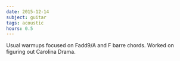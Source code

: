```yaml
---
date: 2015-12-14
subject: guitar
tags: acoustic
hours: 0.5
---
```


Usual warmups focused on Fadd9/A and F barre chords. Worked on figuring out Carolina Drama.